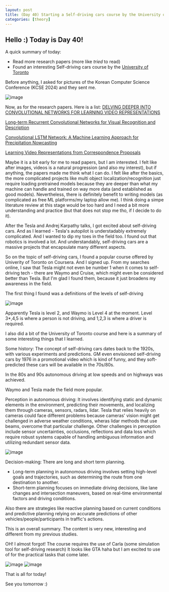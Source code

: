 ```yaml
---
layout: post
title: (Day 40) Starting a Self-driving cars course by the University of Toronto
categories: [theory]
---
```


## Hello :) Today is Day 40!
A quick summary of today:
* Read more research papers (more like *tried* to read)
* Found an interesting Self-driving cars course by the [University of Toronto](https://www.coursera.org/specializations/self-driving-cars)

Before anything, I asked for pictures of the Korean Computer Science Conference (KCSE 2024) and they sent me.

![image](https://github.com/user-attachments/assets/0f2fe69f-3f11-4cd7-9b6e-52261b31069b)

Now, as for the research papers.
Here is a list:
[DELVING DEEPER INTO CONVOLUTIONAL NETWORKS FOR LEARNING VIDEO REPRESENTATIONS](https://arxiv.org/pdf/1511.06432.pdf)

[Long-term Recurrent Convolutional Networks for Visual Recognition and Description](https://arxiv.org/abs/1411.4389)

[Convolutional LSTM Network: A Machine Learning Approach for Precipitation Nowcasting](https://proceedings.neurips.cc/paper_files/paper/2015/file/07563a3fe3bbe7e3ba84431ad9d055af-Paper.pdf)

[Learning Video Representations from Correspondence Proposals](https://arxiv.org/abs/1905.07853)

Maybe it is a bit early for me to read papers, but I am interested. I felt like after images, videos is a natural progression (and also my interest), but if anything, the papers made me think what I can do. I felt like after the basics, the more complicated projects like multi object localization/recognition just require loading pretrained models because they are deeper than what my machine can handle and trained on way more data (and established as good models). Nevertheless, there is definitely benefit to writing models (as complicated as free ML platforms/my laptop allow me). 
I think doing a simpe literature review at this stage would be too hard and I need a bit more understanding and practice (but that does not stop me tho, if I decide to do it). 

After the Tesla and Andrej Karpathy talks, I got excited about self-driving cars. And as I learned - Tesla's autopilot is understadably extremely complicated. And I wanted to dip my toes in the field too. I found out that robotics is involved a lot. And understandably, self-driving cars are a massive projects that encapsulate many different aspects. 

So on the topic of self-driving cars, I found a popular course offered by Univerity of Toronto on Coursera. And I signed up. From my searches online, I saw that Tesla might not even be number 1 when it comes to self-driving tech - there are Waymo and Cruise, which might even be considered better than Tesla. But I'm glad I found them, because it just broadens my awareness in the field.

The first thing I found was a definitions of the levels of self-driving

![image](https://github.com/user-attachments/assets/27f42bae-1179-486e-9bd2-9e77a5e3d2aa)

Apparently Tesla is level 2, and Waymo is Level 4 at the moment. Level 3*,4,5 is where a person is not driving, and 1,2,3 is where a driver is required. 

I also did a bit of the University of Toronto course and here is a summary of some interesting things that I learned.

Some history:
The concept of self-driving cars dates back to the 1920s, with various experiments and predictions. GM even envisioned self-driving cars by 1976 in a promotional video which is kind of funny, and they soft-predicted these cars will be available in the 70s/80s.

In the 80s and 90s autonomous driving at low speeds and on highways was achieved.

Waymo and Tesla made the field more popular. 

Perception in autonomous driving:
It involves identifying static and dynamic elements in the environment, predicting their movements, and localizing them through cameras, sensors, radars, lidar. Tesla that relies heavily on cameras could face different problems because cameras' vision might get challenged in adverse weather conditions, wheras lidar methods that use beams, overcome that particular challenge.
Other challenges in perception include sensor uncertainties, occlusions, reflections and data loss  which require robust systems capable of handling ambiguous information and utilizing redundant sensor data.

![image](https://github.com/user-attachments/assets/6f80efe0-71db-4c07-9ad7-c675ecb3d17f)

Decision-making:
There are long and short term planning. 
* Long-term planning in autonomous driving involves setting high-level goals and trajectories, such as determining the route from one destination to another.
* Short-term planning focuses on immediate driving decisions, like lane changes and intersection maneuvers, based on real-time environmental factors and driving conditions.

Also there are strategies like reactive planning based on current conditions and predictive planning relying on accurate predictions of other vehicles/people/participants in traffic's actions.

This is an overall summary. The content is very new, interesting and different from my previous studies. 

OH! I almost forgot! The course requires the use of Carla (some simulation tool for self-driving research) It looks like GTA haha but I am excited to use of for the practical tasks that come later. 

![image](https://github.com/user-attachments/assets/ef81ea32-4b2e-499a-8b40-8123adbe54ee)
![image](https://github.com/user-attachments/assets/36af9bee-479d-4c7b-ad02-6579e5036403)

That is all for today!

See you tomorrow :) 
